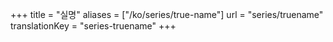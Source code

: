 +++
title = "실명"
aliases = ["/ko/series/true-name"]
url = "series/truename"
translationKey = "series-truename"
+++
